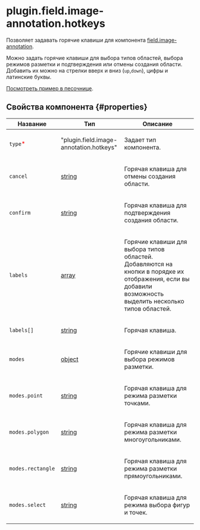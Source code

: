# plugin.field.image-annotation.hotkeys

Позволяет задавать горячие клавиши для компонента [field.image-annotation](field.image-annotation.md).

Можно задать горячие клавиши для выбора типов областей, выбора режимов разметки и подтверждения или отмены создания области. Добавить их можно на стрелки вверх и вниз (`up`,`down`), цифры и латинские буквы.

[Посмотреть пример в песочнице](https://clck.ru/TSC6f).

## Свойства компонента {#properties}

| Название                                 | Тип                                                                              | Описание                                                                                                                                                          |
| ---------------------------------------- | -------------------------------------------------------------------------------- | ----------------------------------------------------------------------------------------------------------------------------------------------------------------- |
| `type`<span style="color: red">\*</span> | "plugin.field.image-annotation.hotkeys"                                          | <p>Задает тип компонента.</p>                                                                                                                                     |
| `cancel`                                 | <a class="xref popup-link" href="../concepts/types.dita#types/string">string</a> | <p>Горячая клавиша для отмены создания области.</p>                                                                                                               |
| `confirm`                                | <a class="xref popup-link" href="../concepts/types.dita#types/string">string</a> | <p>Горячая клавиша для подтверждения создания области.</p>                                                                                                        |
| `labels`                                 | <a class="xref popup-link" href="../concepts/types.dita#types/array">array</a>   | <p>Горячие клавиши для выбора типов областей. Добавляются на кнопки в порядке их отображения, если вы добавили возможность выделить несколько типов областей.</p> |
| `labels[]`                               | <a class="xref popup-link" href="../concepts/types.dita#types/string">string</a> | <p>Горячая клавиша.</p>                                                                                                                                           |
| `modes`                                  | <a class="xref popup-link" href="../concepts/types.dita#types/object">object</a> | <p>Горячие клавиши для выбора режимов разметки.</p>                                                                                                               |
| `modes.point`                            | <a class="xref popup-link" href="../concepts/types.dita#types/string">string</a> | <p>Горячая клавиша для режима разметки точками.</p>                                                                                                               |
| `modes.polygon`                          | <a class="xref popup-link" href="../concepts/types.dita#types/string">string</a> | <p>Горячая клавиша для режима разметки многоугольниками.</p>                                                                                                      |
| `modes.rectangle`                        | <a class="xref popup-link" href="../concepts/types.dita#types/string">string</a> | <p>Горячая клавиша для режима разметки прямоугольниками.</p>                                                                                                      |
| `modes.select`                           | <a class="xref popup-link" href="../concepts/types.dita#types/string">string</a> | <p>Горячая клавиша для режима выбора фигур и точек.</p>                                                                                                           |
